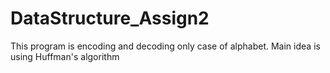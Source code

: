 # DataStructure_Assign2
This program is encoding and decoding only case of alphabet. Main idea is using Huffman's algorithm

